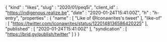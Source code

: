 {
  "kind" : "likes",
  "slug" : "2020/01/peq5i",
  "client_id" : "https://indigenous.realize.be",
  "date" : "2020-01-24T15:41:00Z",
  "h" : "h-entry",
  "properties" : {
    "name" : [ "Like of @Iconawrites's tweet" ],
    "like-of" : [ "https://twitter.com/Iconawrites/status/1220148136586420225" ],
    "published" : [ "2020-01-24T15:41:00Z" ],
    "syndication" : [ "https://brid.gy/publish/twitter" ]
  }
}

